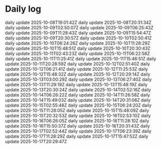 # Daily log
daily update 2025-10-08T19:01:42Z
daily update 2025-10-08T20:31:34Z
daily update 2025-10-09T02:50:07Z
daily update 2025-10-09T06:25:43Z
daily update 2025-10-09T11:28:43Z
daily update 2025-10-09T15:54:47Z
daily update 2025-10-09T20:30:57Z
daily update 2025-10-10T02:50:41Z
daily update 2025-10-10T06:24:26Z
daily update 2025-10-10T11:28:29Z
daily update 2025-10-10T15:48:51Z
daily update 2025-10-10T20:30:43Z
daily update 2025-10-11T02:43:23Z
daily update 2025-10-11T06:22:58Z
daily update 2025-10-11T11:25:41Z
daily update 2025-10-11T15:46:51Z
daily update 2025-10-11T20:28:59Z
daily update 2025-10-12T02:51:40Z
daily update 2025-10-12T06:21:41Z
daily update 2025-10-12T11:25:53Z
daily update 2025-10-12T15:48:32Z
daily update 2025-10-12T20:29:14Z
daily update 2025-10-13T03:00:29Z
daily update 2025-10-13T06:27:40Z
daily update 2025-10-13T11:29:19Z
daily update 2025-10-13T15:48:19Z
daily update 2025-10-13T20:30:24Z
daily update 2025-10-14T02:52:16Z
daily update 2025-10-14T06:26:22Z
daily update 2025-10-14T11:26:58Z
daily update 2025-10-14T15:49:03Z
daily update 2025-10-14T20:31:06Z
daily update 2025-10-15T02:55:48Z
daily update 2025-10-15T06:24:20Z
daily update 2025-10-15T11:28:05Z
daily update 2025-10-15T15:48:09Z
daily update 2025-10-15T20:32:53Z
daily update 2025-10-16T02:53:10Z
daily update 2025-10-16T06:26:05Z
daily update 2025-10-16T11:28:10Z
daily update 2025-10-16T15:50:37Z
daily update 2025-10-16T20:31:43Z
daily update 2025-10-17T02:52:44Z
daily update 2025-10-17T06:23:39Z
daily update 2025-10-17T11:28:29Z
daily update 2025-10-17T15:47:52Z
daily update 2025-10-17T20:29:47Z
